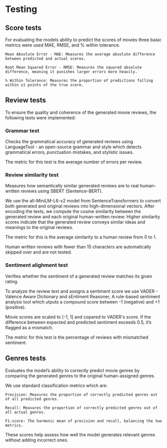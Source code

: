 # Testing

## Score tests
For evaluating the models ability to predict the scores of movies three basic metrics were used MAE, RMSE, and % within tolerance.

    Mean Absolute Error - MAE: Measures the average absolute difference between predicted and actual scores.

    Root Mean Squared Error - RMSE: Measures the squared absolute difference, meaning it punishes larger errors more heavily.

    % Within Tolerance: Measures the proportion of predictions falling within ±1 points of the true score.

## Review tests
To ensure the quality and coherence of the generated movie reviews, the following tests were implemented:

### Grammar test
Checks the grammatical accuracy of generated reviews using LanguageTool - an open-source grammar and style which detects grammatical errors, punctuation mistakes, and stylistic issues.

The metric for this test is the average number of errors per review.

### Review similarity test
Measures how semantically similar generated reviews are to real human-written reviews using SBERT (Sentence-BERT).

We use the all-MiniLM-L6-v2 model from SentenceTransformers to convert both generated and original reviews into high-dimensional vectors. After encoding the texts, we compute the cosine similarity between the generated review and each original human-written review. Higher similarity scores indicate that the generated review conveys similar ideas and meanings to the original reviews.

The metric for this  is the average similarity to a human review from 0 to 1.

Human written reviews with fewer than 15 characters are automatically skipped over and are not tested.

### Sentiment alighment test
Verifies whether the sentiment of a generated review matches its given rating.

To analyze the review text and assigns a sentiment score we use VADER - Valence Aware Dictionary and sEntiment Reasoner, A rule-based sentiment analysis tool which utputs a compound score between -1 (negative) and +1 (positive).

Movie scores are scaled to [-1, 1] and copared to VADER's score. If the difference between expected and predicted sentiment exceeds 0.5, it’s flagged as a mismatch.

The metric for this test is the percentage of reviews with mismatched sentiment.

## Genres tests

Evaluates the model’s ability to correctly predict movie genres by comparing the generated genres to the original human-assigned genres.

We use standard classification metrics which are:

    Precision: Measures the proportion of correctly predicted genres out of all predicted genres.

    Recall: Measures the proportion of correctly predicted genres out of all actual genres.

    F1-score: The harmonic mean of precision and recall, balancing the two metrics.

These scores help assess how well the model generates relevant genres without adding incorrect ones. 